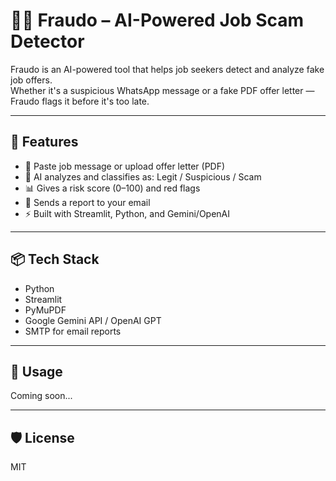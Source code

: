 # 🕵️‍♂️ Fraudo – AI-Powered Job Scam Detector

Fraudo is an AI-powered tool that helps job seekers detect and analyze fake job offers.  
Whether it's a suspicious WhatsApp message or a fake PDF offer letter — Fraudo flags it before it's too late.

---

## 🚀 Features

- 📝 Paste job message or upload offer letter (PDF)
- 🤖 AI analyzes and classifies as: Legit / Suspicious / Scam
- 📊 Gives a risk score (0–100) and red flags
- 📧 Sends a report to your email
- ⚡ Built with Streamlit, Python, and Gemini/OpenAI

---

## 📦 Tech Stack

- Python
- Streamlit
- PyMuPDF
- Google Gemini API / OpenAI GPT
- SMTP for email reports

---

## 📌 Usage

Coming soon...

---

## 🛡 License

MIT
